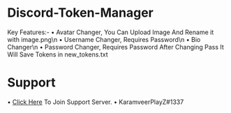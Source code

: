 # Discord-Token-Manager
Key Features:-
• Avatar Changer, You Can Upload Image And Rename it with image.png\n
• Username Changer, Requires Password\n
• Bio Changer\n
• Password Changer, Requires Password After Changing Pass It Will Save Tokens in new_tokens.txt

# Support

• [Click Here](https://discord.gg/lgnop) To Join Support Server.
• KaramveerPlayZ#1337

